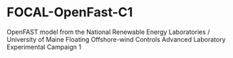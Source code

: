 # FOCAL-OpenFast-C1
OpenFAST model from the National Renewable Energy Laboratories / University of Maine Floating Offshore-wind Controls Advanced Laboratory Experimental Campaign 1
